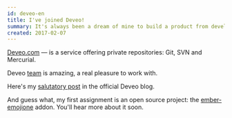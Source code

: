 ```yaml
---
id: deveo-en
title: I've joined Deveo!
summary: It's always been a dream of mine to build a product from developer for developers.
created: 2017-02-07
---
```


[Deveo.com](https://deveo.com) — is a service offering private repositories: Git, SVN and Mercurial.

Deveo [team](https://deveo.com/about/) is amazing, a real pleasure to work with.

Here's my [salutatory post](http://blog.deveo.com/andrey-mikhaylov-lolmaus-has-joined-deveo/) in the official Deveo blog.

And guess what, my first assignment is an open source project: the [ember-emojione](https://github.com/Deveo/ember-emojione) addon. You'll hear more about it soon.
